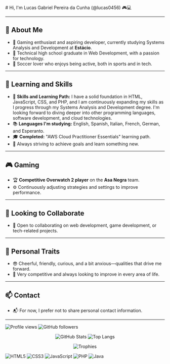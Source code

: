 <p align="left" <img src="https://komarev.com/ghpvc/?username=lucas0456&color=yellow"></p>
# Hi, I'm Lucas Gabriel Pereira da Cunha (@lucas0456) 🎮💻

---

## 🎯 About Me
- 👋 Gaming enthusiast and aspiring developer, currently studying Systems Analysis and Development at **Estácio**.
- 🏫 Technical high school graduate in Web Development, with a passion for technology.
- 👀 Soccer lover who enjoys being active, both in sports and in tech.

---

## 🚀 Learning and Skills
- 🌱 **Skills and Learning Path:** I have a solid foundation in HTML, JavaScript, CSS, and PHP, and I am continuously expanding my skills as I progress through my Systems Analysis and Development degree. I'm looking forward to diving deeper into other programming languages, software development, and cloud technologies.
- 📚 **Languages I'm studying:** English, Spanish, Italian, French, German, and Esperanto.
- 🎓 **Completed:** "AWS Cloud Practitioner Essentials" learning path.
- 💪 Always striving to achieve goals and learn something new.

---

## 🎮 Gaming
- 🏆 **Competitive Overwatch 2 player** on the **Asa Negra** team.
- ⚙️ Continuously adjusting strategies and settings to improve performance.

---

## 💼 Looking to Collaborate
- 💞️ Open to collaborating on web development, game development, or tech-related projects.

---

## 🎨 Personal Traits
- 😎 Cheerful, friendly, curious, and a bit anxious—qualities that drive me forward.
- 🥇 Very competitive and always looking to improve in every area of life.

---

## 📫 Contact
- 📬 For now, I prefer not to share personal contact information.

---

<p align="left">
    <img src="https://komarev.com/ghpvc/?username=lucas0456&color=yellow" alt="Profile views" />
    <img src="https://img.shields.io/github/followers/lucas0456?label=Followers&style=social" alt="GitHub followers" />
</p>

<p align="center">
    <img src="https://github-readme-stats.vercel.app/api?username=lucas0456&show_icons=true&theme=radical" alt="GitHub Stats" />
    <img src="https://github-readme-stats.vercel.app/api/top-langs/?username=lucas0456&layout=compact&theme=radical" alt="Top Langs" />
</p>

<p align="center">
    <img src="https://github-profile-trophy.vercel.app/?username=lucas0456&theme=onedark" alt="Trophies" />
</p>

<p align="left">
    <img src="https://img.shields.io/badge/-HTML5-E34F26?style=flat-square&logo=html5&logoColor=white" alt="HTML5" />
    <img src="https://img.shields.io/badge/-CSS3-1572B6?style=flat-square&logo=css3" alt="CSS3" />
    <img src="https://img.shields.io/badge/-JavaScript-F7DF1E?style=flat-square&logo=javascript&logoColor=black" alt="JavaScript" />
    <img src="https://img.shields.io/badge/-PHP-777BB4?style=flat-square&logo=php&logoColor=white" alt="PHP" />
    <img src="https://img.shields.io/badge/Java-ED8B00?style=flat-square&logo=openjdk&logoColor=white" alt="Java">
</p>



<!---
lucas0456/lucas0456 is a ✨ special ✨ repository because its `README.md` (this file) appears on your GitHub profile.
You can click the Preview link to take a look at your changes.
--->

